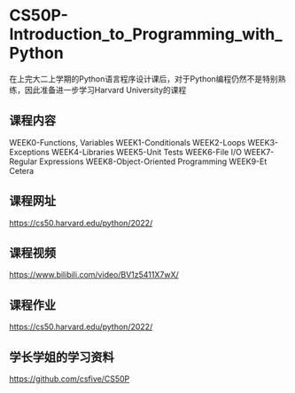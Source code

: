# CS50P-Introduction_to_Programming_with_Python
在上完大二上学期的Python语言程序设计课后，对于Python编程仍然不是特别熟练，因此准备进一步学习Harvard University的课程

## 课程内容
WEEK0-Functions, Variables
WEEK1-Conditionals
WEEK2-Loops
WEEK3-Exceptions
WEEK4-Libraries
WEEK5-Unit Tests
WEEK6-File I/O
WEEK7-Regular Expressions
WEEK8-Object-Oriented Programming
WEEK9-Et Cetera


## 课程网址
https://cs50.harvard.edu/python/2022/

## 课程视频
https://www.bilibili.com/video/BV1z5411X7wX/

## 课程作业
https://cs50.harvard.edu/python/2022/

## 学长学姐的学习资料
https://github.com/csfive/CS50P
